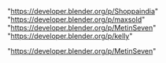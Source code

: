 "https://developer.blender.org/p/Shoppaindia"
"https://developer.blender.org/p/maxsold"
"https://developer.blender.org/p/MetinSeven"
"https://developer.blender.org/p/kelly"
 
"https://developer.blender.org/p/MetinSeven"
 
